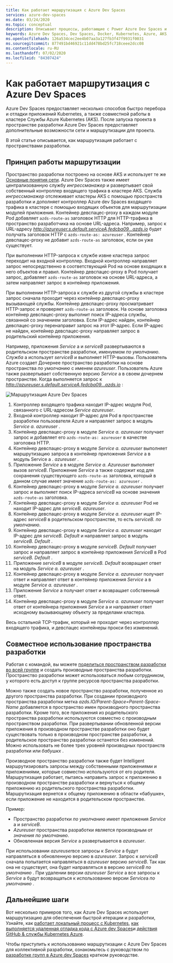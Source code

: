 ```yaml
---
title: Как работает маршрутизация с Azure Dev Spaces
services: azure-dev-spaces
ms.date: 03/24/2020
ms.topic: conceptual
description: Описывает процессы, работающие с Power Azure Dev Spaces и принцип работы маршрутизации.
keywords: Azure Dev Spaces, Dev Spaces, Docker, Kubernetes, Azure, AKS, Служба Azure Kubernetes, контейнеры
ms.openlocfilehash: 126a534cec2ee4b07aa3a127fb3f47f9931f0031
ms.sourcegitcommit: 877491bd46921c11dd478bd25fc718ceee2dcc08
ms.contentlocale: ru-RU
ms.lasthandoff: 07/02/2020
ms.locfileid: "84307424"
---
```

# <a name="how-routing-works-with-azure-dev-spaces"></a>Как работает маршрутизация с Azure Dev Spaces

Azure Dev Spaces предоставляет несколько способов быстро перебора и отладки приложений Kubernetes, а также совместной работы в кластере Службы Azure Kubernetes (AKS). После запуска проекта в пространстве разработки Azure Dev Spaces предоставляет дополнительные возможности сети и маршрутизации для проекта.

В этой статье описывается, как маршрутизация работает с пространствами разработки.

## <a name="how-routing-works"></a>Принцип работы маршрутизации

Пространство разработки построено на основе AKS и использует те же [Основные понятия сети](../aks/concepts-network.md). Azure Dev Spaces также имеет централизованную службу *ингрессманажер* и развертывает свой собственный контроллер входящего трафика в кластере AKS. Служба *ингрессманажер* отслеживает кластеры AKS с помощью пространств разработки и дополняет контроллер Azure dev Spaces входящего трафика в кластере с помощью входящих объектов для маршрутизации модулей приложения. Контейнер девспацес-proxy в каждом модуле Pod добавляет `azds-route-as` заголовок HTTP для HTTP-трафика в пространство разработчика на основе URL-адреса. Например, запрос к URL-адресу *http://azureuser.s.default.serviceA.fedcba09...azds.io* будет получать заголовок HTTP с `azds-route-as: azureuser` . Контейнер девспацес-proxy не добавит `azds-route-as` заголовок, если он уже существует.

При выполнении HTTP-запроса к службе извне кластера запрос переходит на входной контроллер. Входной контроллер направляет запрос непосредственно в соответствующий Pod на основе входящих в него объектов и правил. Контейнер девспацес-proxy в Pod получает запрос, добавляет `azds-route-as` заголовок на основе URL-адреса, а затем направляет запрос в контейнер приложения.

При выполнении HTTP-запроса к службе из другой службы в кластере запрос сначала проходит через контейнер девспацес-proxy вызывающей службы. Контейнер девспацес-proxy просматривает HTTP-запрос и проверяет `azds-route-as` заголовок. На основе заголовка контейнер девспацес-proxy выполнит поиск IP-адреса службы, связанной со значением заголовка. Если IP-адрес найден, контейнер девспацес-proxy перенаправит запрос на этот IP-адрес. Если IP-адрес не найден, контейнер девспацес-proxy направляет запрос в родительский контейнер приложения.

Например, приложения *Service* a и *serviceB* развертываются в родительском пространстве разработки, именуемом *по умолчанию*. *Служба* a использует *serviceB* и выполняет HTTP-вызовы. Пользователь Azure создает Дочернее пространство разработки на основе пространства *по умолчанию* с именем *azureuser*. Пользователь Azure также развертывает собственную версию *Service* a в своем дочернем пространстве. Когда выполняется запрос к *http://azureuser.s.default.serviceA.fedcba09...azds.io* :

![Маршрутизация Azure Dev Spaces](media/how-dev-spaces-works/routing.svg)

1. Контроллер входящего трафика находит IP-адрес модуля Pod, связанного с URL-адресом *Service azureuser*.
1. Входной контроллер находит IP-адрес для Pod в пространстве разработки пользователя Azure и направляет запрос в модуль *Service a. azureuser* .
1. Контейнер девспацес-proxy в модуле *Service a. azureuser* получает запрос и добавляет его `azds-route-as: azureuser` в качестве заголовка HTTP.
1. Контейнер девспацес-proxy в модуле *Service a. azureuser* выполняет маршрутизацию запроса в контейнер приложения *Service* a в модуль Service a *. azureuser* .
1. Приложение *Service* a в модуле *Service a. Azureuser* выполняет вызов *serviceB*. Приложение *Service* a также содержит код для сохранения существующего `azds-route-as` заголовка, который в данном случае имеет значение `azds-route-as: azureuser` .
1. Контейнер девспацес-proxy в модуле *Service a. azureuser* получает запрос и выполняет поиск IP-адреса *serviceB* на основе значения `azds-route-as` заголовка.
1. Контейнер девспацес-proxy в модуле *Service a. azureuser* Pod не находит IP-адрес для *serviceB. azureuser*.
1. Контейнер девспацес-proxy в модуле *Service a. azureuser* ищет IP-адрес *serviceB* в родительском пространстве, то есть *serviceB. по умолчанию*.
1. Контейнер девспацес-proxy в модуле *Service a. azureuser* находит IP-адрес для *serviceB. Default* и направляет запрос в модуль *serviceB. Default* .
1. Контейнер девспацес-proxy в модуле *serviceB. Default* получает запрос и направляет запрос в контейнер приложения *ServiceB* в Pod *serviceB. Default* .
1. Приложение *serviceB* в модуле *serviceB. Default* возвращает ответ на модуль *Service a. azureuser* .
1. Контейнер девспацес-proxy в модуле *Service a. azureuser* получает ответ и направляет ответ в контейнер приложения *Service* a в модуле *Service a. azureuser* .
1. Приложение *Service* a получает ответ и возвращает собственный ответ.
1. Контейнер девспацес-proxy в модуле *Service a. azureuser* получает ответ от контейнера приложения *Service* a и направляет ответ исходному вызывающему объекту за пределами кластера.

Весь остальной TCP-трафик, который не проходит через контроллер входящего трафика, и девспацес контейнеры прокси без изменений.

## <a name="sharing-a-dev-space"></a>Совместное использование пространства разработки

Работая с командой, вы можете [поделиться пространством разработки во всей группе](how-to/share-dev-spaces.md) и создать производные пространства разработки. Пространство разработки может использоваться любым сотрудником, у которого есть доступ к группе ресурсов пространства разработки.

Можно также создать новое пространство разработки, полученное из другого пространства разработки. При создании производного пространства разработки метка *azds.IO/Parent-Space=Parent-Space-Name* добавляется в пространство имен производного пространства разработки. Кроме того, все приложения из родительского пространства разработки используются совместно с производным пространством разработки. При развертывании обновленной версии приложения в производном пространстве разработки оно будет существовать только в производном пространстве разработки, а родительское пространство разработки останется без изменений. Можно использовать не более трех уровней производных пространств разработки или *бабушкх* .

Производное пространство разработки также будет Intelligent маршрутизировать запросы между собственными приложениями и приложениями, которые совместно используются от его родителя. Маршрутизация работает, пытаясь направить запрос к приложению в производном пространстве разработки и вернуться к общему приложению из родительского пространства разработки. Маршрутизация вернется к общему приложению в области «бабушке», если приложение не находится в родительском пространстве.

Пример:
* Пространство разработки *по умолчанию* имеет приложения *Service* a и *serviceB*.
* *Azureuser* пространства разработки является производным от *значения по умолчанию*.
* Обновленная версия *Service* a развертывается в *azureuser*.

При использовании *azureuser*все запросы к *Service* a будут направляться в обновленную версию в *azureuser*. Запрос к *serviceB* сначала попытается направляться в *azureuser* версию *serviceB*. Так как она не существует, она будет направляться в версию *serviceB* *по умолчанию* . При удалении версии *azureuser* *Service* a все запросы к *Service* a будут возвращаться к использованию версии *Service*a *по умолчанию* .

## <a name="next-steps"></a>Дальнейшие шаги

Вот несколько примеров того, как Azure Dev Spaces использует маршрутизацию для обеспечения быстрой итерации и разработки, Узнайте, как [работает локальный процесс с Kubernetes][how-it-works-local-process-kubernetes], [как выполняется удаленная отладка кода с Azure dev Spaces][how-it-works-remote-debugging]и [действия GitHub & службы Kubernetes Azure][pr-flow].

Чтобы приступить к использованию маршрутизации с Azure Dev Spaces для коллективной разработки, ознакомьтесь с руководством по [разработке групп в Azure dev Spaces][quickstart-team] кратком руководстве.

[helm-upgrade]: https://helm.sh/docs/intro/using_helm/#helm-upgrade-and-helm-rollback-upgrading-a-release-and-recovering-on-failure
[how-it-works-local-process-kubernetes]: how-dev-spaces-works-local-process-kubernetes.md
[how-it-works-remote-debugging]: how-dev-spaces-works-remote-debugging.md
[pr-flow]: how-to/github-actions.md
[quickstart-team]: quickstart-team-development.md
[troubleshooting]: troubleshooting.md
